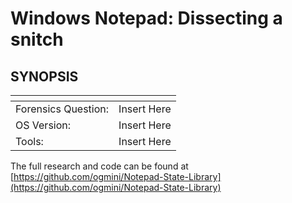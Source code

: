 # Windows Notepad: Dissecting a snitch

## SYNOPSIS

|<!-- -->|<!-- -->
|---|---|
| Forensics Question: | Insert Here |
| OS Version: | Insert Here |
| Tools: | Insert Here |

The full research and code can be found at [https://github.com/ogmini/Notepad-State-Library](https://github.com/ogmini/Notepad-State-Library)

